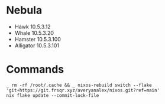 # Nebula

- Hawk 10.5.3.12
- Whale 10.5.3.20
- Hamster 10.5.3.100
- Alligator 10.5.3.101

# Commands

```shell
_ rm -rf /root/.cache && _ nixos-rebuild switch --flake 'git+https://git.frsqr.xyz/averyanalex/nixos.git?ref=main'
nix flake update --commit-lock-file
```

